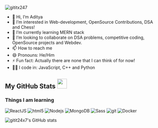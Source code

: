 <p align="left"> <img src="https://komarev.com/ghpvc/?username=gititx247" alt="gititx247"> </p>


- 👋 Hi, I’m Aditya 
- 👀 I’m interested in Web-development, OpenSource Contributions, DSA and Chess!
- 🌱 I’m currently learning MERN stack
- 💞️ I’m looking to collaborate on DSA problems, competitive coding, OpenSource projects and Webdev. 
- 📫 How to reach me 
- 😄 Pronouns: He/Him
- ⚡ Fun fact: Actually there are none that I can think of for now!
- 👩‍💻 I code in: JavaScript, C++ and Python

<h2> My GitHub Stats <img src='https://media1.giphy.com/media/du3J3cXyzhj75IOgvA/giphy.gif?cid=ecf05e47x2g034i9pzwtzzsd3xgg2w9nr94t4tflbbgo3008&rid=giphy.gif' width='32px'> </h2>

<h3>Things I am learning</h3>
<p>
    <img alt="ReactJS" src="https://img.shields.io/badge/-React-45b8d8?style=flat-square&logo=react&logoColor=white" />
    <img alt="html5" src="https://img.shields.io/badge/-HTML5-E34F26?style=flat-square&logo=html5&logoColor=white" />
    <img alt="Nodejs" src="https://img.shields.io/badge/-Nodejs-43853d?style=flat-square&logo=Node.js&logoColor=white"/>
    <img alt="MongoDB" src="https://img.shields.io/badge/-MongoDB-13aa52?style=flat-square&logo=mongodb&logoColor=white"/>
    <img alt="Sass" src="https://img.shields.io/badge/-Sass-CC6699?style=flat-square&logo=sass&logoColor=white" />
    <img alt="git" src="https://img.shields.io/badge/-Git-F05032?style=flat-square&logo=git&logoColor=white" />
    <img alt="Docker" src="https://img.shields.io/badge/-Docker-46a2f1?style=flat-square&logo=docker&logoColor=white"/>

</p>



![gitit24x7's GitHub stats](https://github-readme-stats.vercel.app/api?username=gitit24x7&show_icons=true&theme=radical)

<!---
gitit24x7/gitit24x7 is a ✨ special ✨ repository because its `README.md` (this file) appears on your GitHub profile.
You can click the Preview link to take a look at your changes.
--->
